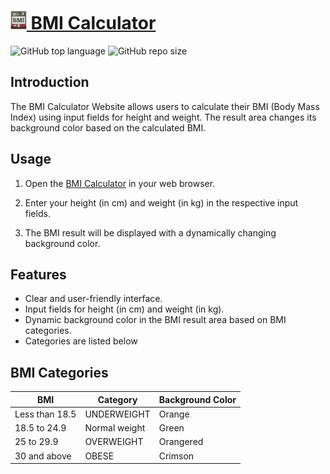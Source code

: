 # [<img src='images/logo.png' alt='logo' height='30'> BMI Calculator](https://abmicalc.netlify.app)

![GitHub top language](https://img.shields.io/github/languages/top/A-nshuman/BMI_Calc?color=rgb(198,83,140))
![GitHub repo size](https://img.shields.io/github/repo-size/A-nshuman/BMI_Calc?color=darkgreen)

## Introduction
The BMI Calculator Website allows users to calculate their BMI (Body Mass Index) using input fields for height and weight. The result area changes its background color based on the calculated BMI.

## Usage
1. Open the [BMI Calculator](https://abmicalc.netlify.app) in your web browser.

2. Enter your height (in cm) and weight (in kg) in the respective input fields.

3. The BMI result will be displayed with a dynamically changing background color.

## Features
- Clear and user-friendly interface.
- Input fields for height (in cm) and weight (in kg).
- Dynamic background color in the BMI result area based on BMI categories.
- Categories are listed below

## BMI Categories

| BMI        | Category          | Background Color |
|------------|-------------------|------------------|
| Less than 18.5 | UNDERWEIGHT    | Orange           |
| 18.5 to 24.9   | Normal weight  | Green            |
| 25 to 29.9     | OVERWEIGHT      | Orangered        |
| 30 and above   | OBESE           | Crimson          |

